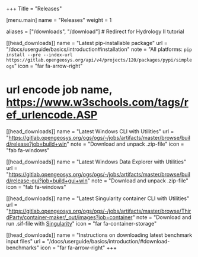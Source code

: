+++
Title = "Releases"

[menu.main]
name = "Releases"
weight = 1

aliases = ["/downloads", "/download"] # Redirect for Hydrology II tutorial

[[head_downloads]]
name = "Latest pip-installable package"
url = "/docs/userguide/basics/introduction#installation"
note = "All platforms: `pip install --pre --index-url https://gitlab.opengeosys.org/api/v4/projects/120/packages/pypi/simple ogs`"
icon = "far fa-arrow-right"

# url encode job name, https://www.w3schools.com/tags/ref_urlencode.ASP
[[head_downloads]]
name = "Latest Windows CLI with Utilities"
url = "https://gitlab.opengeosys.org/ogs/ogs/-/jobs/artifacts/master/browse/build/release?job=build+win"
note = "Download and unpack .zip-file"
icon = "fab fa-windows"

[[head_downloads]]
name = "Latest Windows Data Explorer with Utilities"
url = "https://gitlab.opengeosys.org/ogs/ogs/-/jobs/artifacts/master/browse/build/release-gui?job=build+gui+win"
note = "Download and unpack .zip-file"
icon = "fab fa-windows"

[[head_downloads]]
name = "Latest Singularity container CLI with Utilities"
url = "https://gitlab.opengeosys.org/ogs/ogs/-/jobs/artifacts/master/browse/ThirdParty/container-maker/_out/images?job=container"
note = "Download and run .sif-file with [Singularity](/docs/userguide/basics/container/)"
icon = "far fa-container-storage"

[[head_downloads]]
name = "Instructions on downloading latest benchmark input files"
url = "/docs/userguide/basics/introduction/#download-benchmarks"
icon = "far fa-arrow-right"
+++
